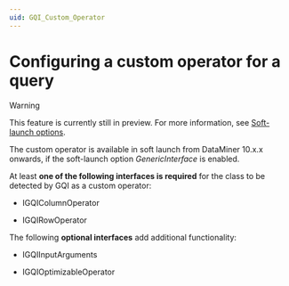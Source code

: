```yaml
---
uid: GQI_Custom_Operator
---
```


# Configuring a custom operator for a query

> [!WARNING]
> This feature is currently still in preview. For more information, see [Soft-launch options](xref:SoftLaunchOptions).

The custom operator is available in soft launch from DataMiner 10.x.x onwards, if the soft-launch option *GenericInterface* is enabled.

At least **one of the following interfaces is required** for the class to be detected by GQI as a custom operator:

- IGQIColumnOperator

<!--more info here-->

- IGQIRowOperator

<!--more info here-->

The following **optional interfaces** add additional functionality:

- IGQIInputArguments

<!--more info here-->

- IGQIOptimizableOperator

<!--more info here-->